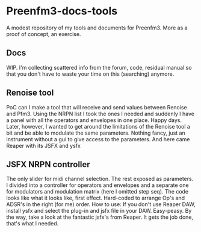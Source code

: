 # Preenfm3-docs-tools
A modest repository of my tools and documents for Preenfm3. More as a proof of concept, an exercise.
## Docs
WIP. I'm collecting scattered info from the forum, code, residual manual so that you don't have to waste your time on this (searching) anymore. 
## Renoise tool
PoC can I make a tool that will receive and send values between Renoise and Pfm3. Using the NRPN list I took the ones I needed and suddenly I have a panel with all the operators and envelopes in one place. Happy days.
Later, however, I wanted to get around the limitations of the Renoise tool a bit and be able to modulate the same parameters. Nothing fancy, just an instrument without a gui to give access to the parameters. 
And here came Reaper with its JSFX and ysfx
## JSFX NRPN controller 
The only slider for midi channel selection. The rest exposed as parameters. I divided into a controller for operators and envelopes and a separate one for modulators and modulation matrix (here I omitted step seq). The code looks like what it looks like, first effect. Hard-coded to arrange Op's and ADSR's in the right (for me) order.
How to use:
If you don't use Reaper DAW, install ysfx and select the plug-in and jsfx file in your DAW. Easy-peasy. By the way, take a look at the fantastic jsfx's from Reaper.
It gets the job done, that's what I needed. 
